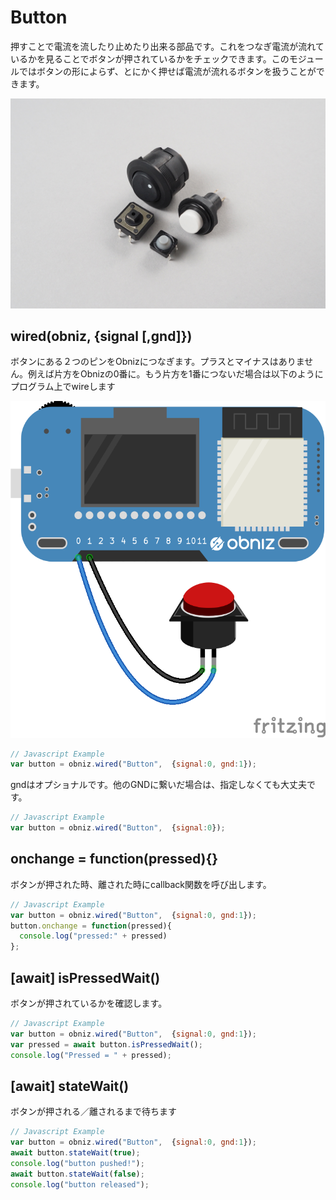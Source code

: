 # Button
押すことで電流を流したり止めたり出来る部品です。これをつなぎ電流が流れているかを見ることでボタンが押されているかをチェックできます。このモジュールではボタンの形によらず、とにかく押せば電流が流れるボタンを扱うことができます。

![](./image.jpg)

## wired(obniz, {signal [,gnd]})

ボタンにある２つのピンをObnizにつなぎます。プラスとマイナスはありません。例えば片方をObnizの0番に。もう片方を1番につないだ場合は以下のようにプログラム上でwireします

![photo of wired](./wired.png)

```Javascript
// Javascript Example
var button = obniz.wired("Button",  {signal:0, gnd:1});
```

gndはオプショナルです。他のGNDに繋いだ場合は、指定しなくても大丈夫です。

```Javascript
// Javascript Example
var button = obniz.wired("Button",  {signal:0});
```

## onchange = function(pressed){}
ボタンが押された時、離された時にcallback関数を呼び出します。

```Javascript
// Javascript Example
var button = obniz.wired("Button",  {signal:0, gnd:1});
button.onchange = function(pressed){
  console.log("pressed:" + pressed)
};
```

## [await] isPressedWait()
ボタンが押されているかを確認します。
```Javascript
// Javascript Example
var button = obniz.wired("Button",  {signal:0, gnd:1});
var pressed = await button.isPressedWait();
console.log("Pressed = " + pressed);
```


## [await] stateWait()
ボタンが押される／離されるまで待ちます
```Javascript
// Javascript Example
var button = obniz.wired("Button",  {signal:0, gnd:1});
await button.stateWait(true); 
console.log("button pushed!");
await button.stateWait(false); 
console.log("button released");
```